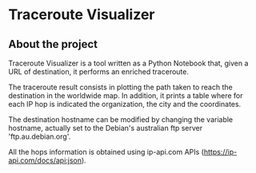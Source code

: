 # Traceroute Visualizer

## About the project
Traceroute Visualizer is a tool written as a Python Notebook that, given a URL of destination, it performs an enriched traceroute.

The traceroute result consists in plotting the path taken to reach the destination in the worldwide map.
In addition, it prints a table where for each IP hop is indicated the organization, the city and the coordinates.

The destination hostname can be modified by changing the variable hostname, actually set to the Debian's australian ftp server 'ftp.au.debian.org'.

All the hops information is obtained using ip-api.com APIs (https://ip-api.com/docs/api:json).
